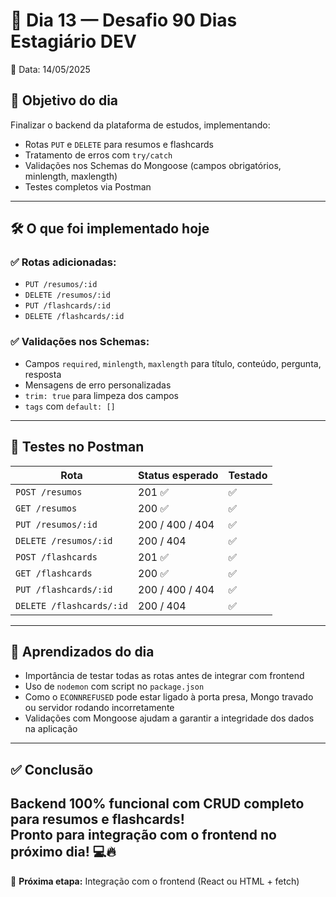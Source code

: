 # 📒 Dia 13 — Desafio 90 Dias Estagiário DEV

📅 Data: 14/05/2025

## 🧩 Objetivo do dia
Finalizar o backend da plataforma de estudos, implementando:
- Rotas `PUT` e `DELETE` para resumos e flashcards
- Tratamento de erros com `try/catch`
- Validações nos Schemas do Mongoose (campos obrigatórios, minlength, maxlength)
- Testes completos via Postman
---

## 🛠️ O que foi implementado hoje

### ✅ Rotas adicionadas:
- `PUT /resumos/:id`
- `DELETE /resumos/:id`
- `PUT /flashcards/:id`
- `DELETE /flashcards/:id`

### ✅ Validações nos Schemas:
- Campos `required`, `minlength`, `maxlength` para título, conteúdo, pergunta, resposta
- Mensagens de erro personalizadas
- `trim: true` para limpeza dos campos
- `tags` com `default: []`
---

## 🧪 Testes no Postman

| Rota                  | Status esperado   | Testado |
|-----------------------|-------------------|---------|
| `POST /resumos`       | 201 ✅            | ✅       |
| `GET /resumos`        | 200 ✅            | ✅       |
| `PUT /resumos/:id`    | 200 / 400 / 404    | ✅       |
| `DELETE /resumos/:id` | 200 / 404          | ✅       |
| `POST /flashcards`    | 201 ✅            | ✅       |
| `GET /flashcards`     | 200 ✅            | ✅       |
| `PUT /flashcards/:id` | 200 / 400 / 404    | ✅       |
| `DELETE /flashcards/:id`| 200 / 404        | ✅       |

---

## 🧠 Aprendizados do dia

- Importância de testar todas as rotas antes de integrar com frontend
- Uso de `nodemon` com script no `package.json`
- Como o `ECONNREFUSED` pode estar ligado à porta presa, Mongo travado ou servidor rodando incorretamente
- Validações com Mongoose ajudam a garantir a integridade dos dados na aplicação

---

## ✅ Conclusão

Backend 100% funcional com CRUD completo para **resumos** e **flashcards**!  
Pronto para integração com o frontend no próximo dia! 💻🔥
---

📅 **Próxima etapa:** Integração com o frontend (React ou HTML + fetch)

